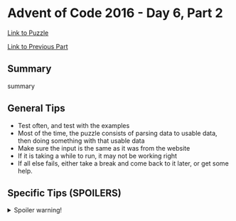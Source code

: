 # Advent of Code 2016 - Day 6, Part 2

[Link to Puzzle](https://adventofcode.com/2016/day/6#part2)

[Link to Previous Part](https://github.com/CodingAP/unofficial-aoc-syllabus/blob/main/years/2016/day6/part1.md)

## Summary
summary

## General Tips
- Test often, and test with the examples
- Most of the time, the puzzle consists of parsing data to usable data, then doing something with that usable data
- Make sure the input is the same as it was from the website
- If it is taking a while to run, it may not be working right
- If all else fails, either take a break and come back to it later, or get some help.

## Specific Tips (SPOILERS)
<details> <summary>Spoiler warning!</summary>

specific tips

</details>